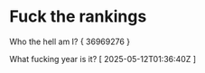 # Fuck the rankings

Who the hell am I?
{ 36969276 }

What fucking year is it?
[ 2025-05-12T01:36:40Z ]
